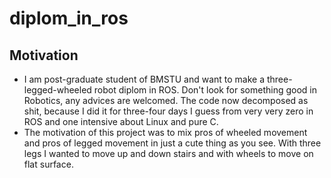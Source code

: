 # diplom_in_ros
## Motivation
* I am post-graduate student of BMSTU and want to make a three-legged-wheeled robot diplom in ROS. Don't look for something good in Robotics, any advices are welcomed. The code now decomposed as shit, because I did it for three-four days I guess from very very zero in ROS and one intensive about Linux and pure C. 
* The motivation of this project was to mix pros of wheeled movement and pros of legged movement in just a cute thing as you see. With three legs I wanted to move up and down stairs and with wheels to move on flat surface. 
